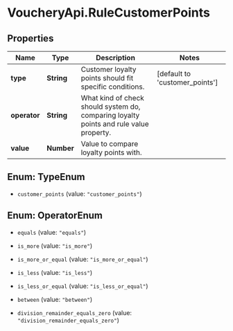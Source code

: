 # VoucheryApi.RuleCustomerPoints

## Properties

Name | Type | Description | Notes
------------ | ------------- | ------------- | -------------
**type** | **String** | Customer loyalty points should fit specific conditions. | [default to &#39;customer_points&#39;]
**operator** | **String** | What kind of check should system do, comparing loyalty points and rule value property. | 
**value** | **Number** | Value to compare loyalty points with. | 



## Enum: TypeEnum


* `customer_points` (value: `"customer_points"`)





## Enum: OperatorEnum


* `equals` (value: `"equals"`)

* `is_more` (value: `"is_more"`)

* `is_more_or_equal` (value: `"is_more_or_equal"`)

* `is_less` (value: `"is_less"`)

* `is_less_or_equal` (value: `"is_less_or_equal"`)

* `between` (value: `"between"`)

* `division_remainder_equals_zero` (value: `"division_remainder_equals_zero"`)




